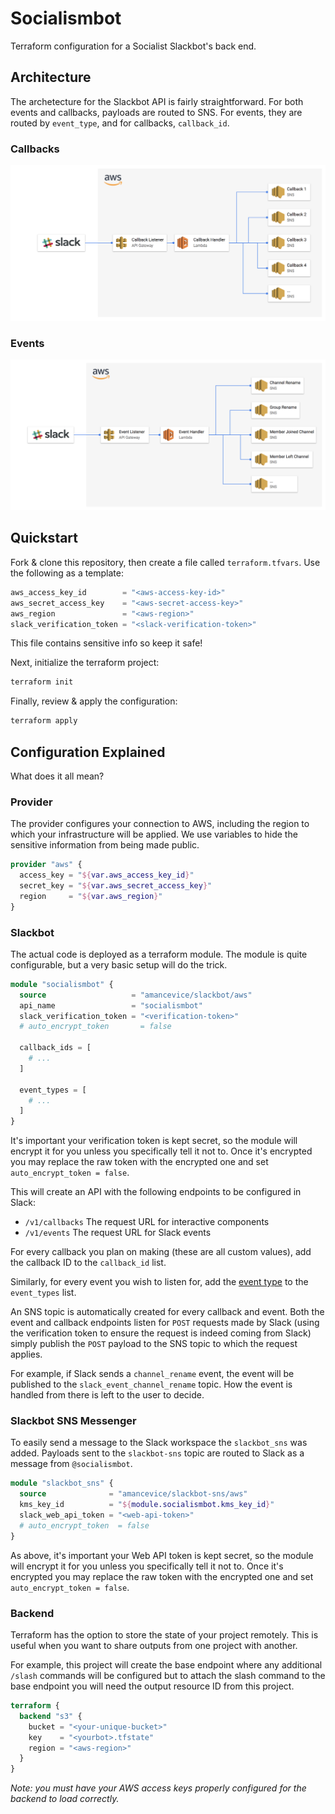 # Socialismbot

Terraform configuration for a Socialist Slackbot's back end.

## Architecture

The archetecture for the Slackbot API is fairly straightforward. For both events and callbacks, payloads are routed to SNS. For events, they are routed by `event_type`, and for callbacks, `callback_id`.

### Callbacks

<img src="./docs/images/callbacks.png"></img>

### Events

<img src="./docs/images/events.png"></img>

## Quickstart

Fork & clone this repository, then create a file called `terraform.tfvars`. Use the following as a template:

```terraform
aws_access_key_id        = "<aws-access-key-id>"
aws_secret_access_key    = "<aws-secret-access-key>"
aws_region               = "<aws-region>"
slack_verification_token = "<slack-verification-token>"
```

This file contains sensitive info so keep it safe!

Next, initialize the terraform project:

```bash
terraform init
```

Finally, review & apply the configuration:

```bash
terraform apply
```

## Configuration Explained

What does it all mean?

### Provider

The provider configures your connection to AWS, including the region to which your infrastructure will be applied. We use variables to hide the sensitive information from being made public.

```terraform
provider "aws" {
  access_key = "${var.aws_access_key_id}"
  secret_key = "${var.aws_secret_access_key}"
  region     = "${var.aws_region}"
}
```

### Slackbot

The actual code is deployed as a terraform module. The module is quite configurable, but a very basic setup will do the trick.

```terraform
module "socialismbot" {
  source                   = "amancevice/slackbot/aws"
  api_name                 = "socialismbot"
  slack_verification_token = "<verification-token>"
  # auto_encrypt_token       = false

  callback_ids = [
    # ...
  ]

  event_types = [
    # ...
  ]
}
```

It's important your verification token is kept secret, so the module will encrypt it for you unless you specifically tell it not to. Once it's encrypted you may replace the raw token with the encrypted one and set `auto_encrypt_token = false`.

This will create an API with the following endpoints to be configured in Slack:

- `/v1/callbacks` The request URL for interactive components
- `/v1/events` The request URL for Slack events

For every callback you plan on making (these are all custom values), add the callback ID to the `callback_id` list.

Similarly, for every event you wish to listen for, add the [event type](https://api.slack.com/events) to the `event_types` list.

An SNS topic is automatically created for every callback and event. Both the event and callback endpoints listen for `POST` requests made by Slack (using the verification token to ensure the request is indeed coming from Slack) simply publish the `POST` payload to the SNS topic to which the request applies.

For example, if Slack sends a `channel_rename` event, the event will be published to the `slack_event_channel_rename` topic. How the event is handled from there is left to the user to decide.

### Slackbot SNS Messenger

To easily send a message to the Slack workspace the `slackbot_sns` was added. Payloads sent to the `slackbot-sns` topic are routed to Slack as a message from `@socialismbot`.

```terraform
module "slackbot_sns" {
  source              = "amancevice/slackbot-sns/aws"
  kms_key_id          = "${module.socialismbot.kms_key_id}"
  slack_web_api_token = "<web-api-token>"
  # auto_encrypt_token  = false
}
```

As above, it's important your Web API token is kept secret, so the module will encrypt it for you unless you specifically tell it not to. Once it's encrypted you may replace the raw token with the encrypted one and set `auto_encrypt_token = false`.

### Backend

Terraform has the option to store the state of your project remotely. This is useful when you want to share outputs from one project with another.

For example, this project will create the base endpoint where any additional `/slash` commands will be configured but to attach the slash command to the base endpoint you will need the output resource ID from this project.

```terraform
terraform {
  backend "s3" {
    bucket = "<your-unique-bucket>"
    key    = "<yourbot>.tfstate"
    region = "<aws-region>"
  }
}
```

_Note: you must have your AWS access keys properly configured for the backend to load correctly._
